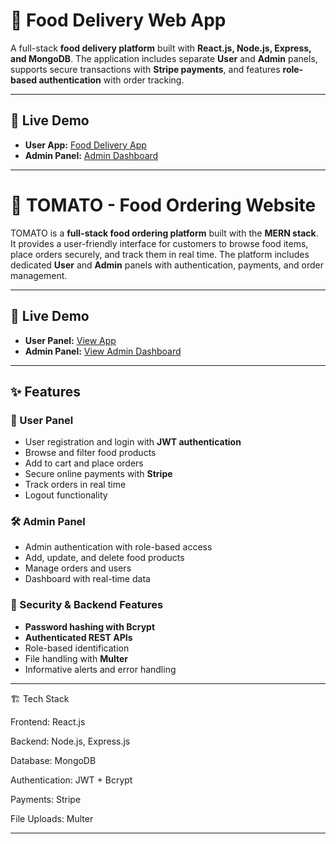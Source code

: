 # 🍔 Food Delivery Web App  

A full-stack **food delivery platform** built with **React.js, Node.js, Express, and MongoDB**. The application includes separate **User** and **Admin** panels, supports secure transactions with **Stripe payments**, and features **role-based authentication** with order tracking.  

---

## 🚀 Live Demo  
- **User App:** [Food Delivery App](https://food-app-frontend-woad.vercel.app/)  
- **Admin Panel:** [Admin Dashboard](https://food-app-admin-psi.vercel.app/)  

---

# 🍅 TOMATO - Food Ordering Website  

TOMATO is a **full-stack food ordering platform** built with the **MERN stack**. It provides a user-friendly interface for customers to browse food items, place orders securely, and track them in real time. The platform includes dedicated **User** and **Admin** panels with authentication, payments, and order management.  

---

## 🚀 Live Demo  
- **User Panel:** [View App](https://food-delivery-frontend-s2l9.onrender.com/)  
- **Admin Panel:** [View Admin Dashboard](https://food-delivery-admin-wrme.onrender.com/)  

---

## ✨ Features  

### 👤 User Panel  
- User registration and login with **JWT authentication**  
- Browse and filter food products  
- Add to cart and place orders  
- Secure online payments with **Stripe**  
- Track orders in real time  
- Logout functionality  

### 🛠️ Admin Panel  
- Admin authentication with role-based access  
- Add, update, and delete food products  
- Manage orders and users  
- Dashboard with real-time data  

### 🔐 Security & Backend Features  
- **Password hashing with Bcrypt**  
- **Authenticated REST APIs**  
- Role-based identification  
- File handling with **Multer**  
- Informative alerts and error handling

---

🏗️ Tech Stack

Frontend: React.js

Backend: Node.js, Express.js

Database: MongoDB

Authentication: JWT + Bcrypt

Payments: Stripe

File Uploads: Multer

---
